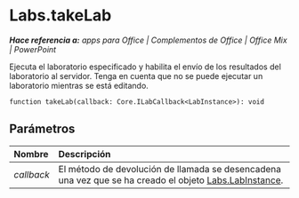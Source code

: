 
# <a name="labs.takelab"></a>Labs.takeLab

 _**Hace referencia a:** apps para Office | Complementos de Office | Office Mix | PowerPoint_

Ejecuta el laboratorio especificado y habilita el envío de los resultados del laboratorio al servidor. Tenga en cuenta que no se puede ejecutar un laboratorio mientras se está editando.

```
function takeLab(callback: Core.ILabCallback<LabInstance>): void
```


## <a name="parameters"></a>Parámetros


|**Nombre**|**Descripción**|
|:-----|:-----|
| _callback_|El método de devolución de llamada se desencadena una vez que se ha creado el objeto [Labs.LabInstance](../../reference/office-mix/labs.labinstance.md).|
